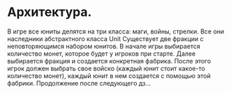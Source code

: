 # Архитектура.

В игре все юниты делятся на три класса: маги, войны, стрелки. Все они наследники абстрактного класса Unit Существует две фракции с неповторяющимся набором юнитов. 
В начале игры выбирается количество монет, которое будет у игроков при старте. Далее выбирается фракция и создается конкретная фабрика. После этого игрок должен выбрать свое войско (каждый юнит стоит какое-то количество монет), каждый юнит в нем создается с помощью этой фабрики. Продолжение после следующего дз...
